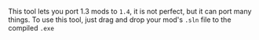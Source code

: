 ﻿This tool lets you port 1.3 mods to `1.4`, it is not perfect, but it can port many things.
To use this tool, just drag and drop your mod's `.sln` file to the compiled `.exe`